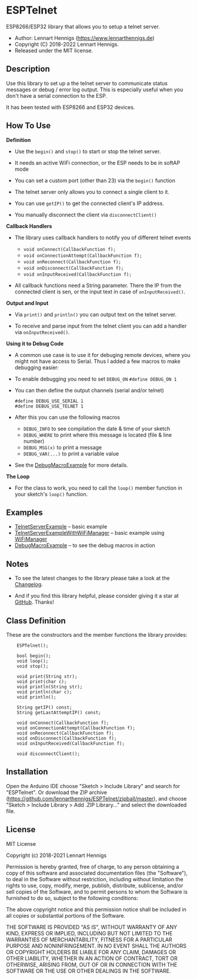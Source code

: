 ESPTelnet
=========

ESP8266/ESP32 library that allows you to setup a telnet server.

* Author: Lennart Hennigs (https://www.lennarthennigs.de)
* Copyright (C) 2018-2022 Lennart Hennigs.
* Released under the MIT license.

Description
-----------
Use this library to set up a the telnet server to communicate status messages or debug / error log output. This is especially useful when you don't have a serial connection to the ESP.

It has been tested with ESP8266 and ESP32 devices.

How To Use
----------

__Definition__
- Use the `begin()` and `stop()` to start or stop the telnet server. 
- It needs an active WiFi connection, or the ESP needs to be in softAP mode
- You can set a custom port (other than 23) via the `begin()` function

- The telnet server only allows you to connect a single client to it. 
- You can use `getIP()` to get the connected client's IP address.
- You manually disconnect the client via `disconnectClient()`

__Callback Handlers__
- The library uses callback handlers to notify you of different telnet events
  - ```void onConnect(CallbackFunction f);```
  - ```void onConnectionAttempt(CallbackFunction f);```
  - ```void onReconnect(CallbackFunction f);```
  - ```void onDisconnect(CallbackFunction f);```
  - ```void onInputReceived(CallbackFunction f);```

- All callback functions need a String parameter. There the IP from the connected client is sen, or the input text in case of `onInputReceived()`.

__Output and Input__
- Via `print()` and `println()` you can output text on the telnet server.

- To receive and parse input from the telnet client you can add a handler via `onInputReceived()`.

__Using it to Debug Code__    
- A common use case is to use it for debuging remote devices, where you might not have access to Serial. Thus I added a few macros to make debugging easier:

- To enable debugging you need to set `DEBUG_ON`
  ```#define DEBUG_ON 1```
- You can then define the output channels (serial and/or telnet)
  ```
  #define DEBUG_USE_SERIAL 1
  #define DEBUG_USE_TELNET 1
  ```

- After this you can use the following macros
  - `DEBUG_INFO` to see compilation the date & time of your sketch
  - `DEBUG_WHERE` to print where this message is located (file & line number)
  - `DEBUG_MSG(x)` to print a message
  - `DEBUG_VAR(...)` to print a variable value

- See the [DebugMacroExample](https://github.com/LennartHennigs/ESPTelnet/blob/master/examples/DebugMacroExample/DebugMacroExample.ino) for more details.

__The Loop__    
- For the class to work, you need to call the `loop()` member function in your sketch's `loop()` function. 


Examples
--------
- [TelnetServerExample](https://github.com/LennartHennigs/ESPTelnet/blob/master/examples/TelnetServerExample/TelnetServerExample.ino) – basic example
- [TelnetServerExampleWithWiFiManager](https://github.com/LennartHennigs/ESPTelnet/blob/master/examples/TelnetServerWithWiFiManager/TelnetServerWithWiFiManager.ino) – basic example using [WiFiManager](https://github.com/tzapu/WiFiManager)
- [DebugMacroExample](https://github.com/LennartHennigs/ESPTelnet/blob/master/examples/DebugMacroExample/TelnetServerExample.ino) – to see the debug macros in action
 
Notes
-----

- To see the latest changes to the library please take a look at the [Changelog](https://github.com/LennartHennigs/ESPTelnet/blob/master/CHANGELOG.md).
 
- And if you find this library helpful, please consider giving it a star at [GitHub](https://github.com/LennartHennigs/ESPTelnet). Thanks!


Class Definition
----------------
These are the constructors and the member functions the library provides:

```
    ESPTelnet();

    bool begin();
    void loop();
    void stop();

    void print(String str);
    void print(char c);
    void println(String str);
    void println(char c);
    void println();

    String getIP() const;
    String getLastAttemptIP() const;
    
    void onConnect(CallbackFunction f);
    void onConnectionAttempt(CallbackFunction f);
    void onReconnect(CallbackFunction f);
    void onDisconnect(CallbackFunction f);
    void onInputReceived(CallbackFunction f);

    void disconnectClient();
```



Installation
------------
Open the Arduino IDE choose "Sketch > Include Library" and search for "ESPTelnet". 
Or download the ZIP archive (https://github.com/lennarthennigs/ESPTelnet/zipball/master), and choose "Sketch > Include Library > Add .ZIP Library..." and select the downloaded file.


License
-------

MIT License

Copyright (c) 2018-2021 Lennart Hennigs

Permission is hereby granted, free of charge, to any person obtaining a copy
of this software and associated documentation files (the "Software"), to deal
in the Software without restriction, including without limitation the rights
to use, copy, modify, merge, publish, distribute, sublicense, and/or sell
copies of the Software, and to permit persons to whom the Software is
furnished to do so, subject to the following conditions:

The above copyright notice and this permission notice shall be included in all
copies or substantial portions of the Software.

THE SOFTWARE IS PROVIDED "AS IS", WITHOUT WARRANTY OF ANY KIND, EXPRESS OR
IMPLIED, INCLUDING BUT NOT LIMITED TO THE WARRANTIES OF MERCHANTABILITY,
FITNESS FOR A PARTICULAR PURPOSE AND NONINFRINGEMENT. IN NO EVENT SHALL THE
AUTHORS OR COPYRIGHT HOLDERS BE LIABLE FOR ANY CLAIM, DAMAGES OR OTHER
LIABILITY, WHETHER IN AN ACTION OF CONTRACT, TORT OR OTHERWISE, ARISING FROM,
OUT OF OR IN CONNECTION WITH THE SOFTWARE OR THE USE OR OTHER DEALINGS IN THE
SOFTWARE.
